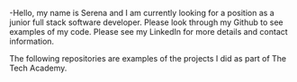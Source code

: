 -Hello, my name is Serena and I am currently looking for a position as a junior full stack software developer. Please look through my Github to see examples of my code. Please see my LinkedIn for more details and contact information.

The following repositories are examples of the projects I did as part of The Tech Academy. 
